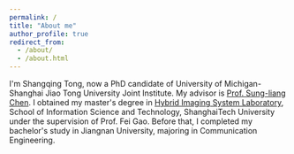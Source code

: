 ```yaml
---
permalink: /
title: "About me"
author_profile: true
redirect_from: 
  - /about/
  - /about.html
---
```


I'm Shangqing Tong, now a PhD candidate of University of Michigan-Shanghai Jiao Tong University Joint Institute. My advisor is [Prof. Sung-liang Chen](https://umji.sjtu.edu.cn/~slchen/Members.htm). I obtained my master's degree in [Hybrid Imaging System Laboratory](http://www.hislab.cn/), School of Information Science and Technology, ShanghaiTech University under the supervision of Prof. Fei Gao. Before that, I completed my bachelor's study in Jiangnan University, majoring in Communication Engineering.

<!-- [![My GitHub stats](https://github-readme-stats.vercel.app/api?username=noeltong&theme=github-compact&hide_border=true&area=true)](https://github.com/anuraghazra/github-readme-stats)

[![My github activity graph](https://github-readme-activity-graph.vercel.app/graph?username=noeltong)](https://github.com/ashutosh00710/github-readme-activity-graph)

[![GitHub Streak](https://streak-stats.demolab.com?user=noeltong&hide_border=true&mode=weekly)](https://git.io/streak-stats)

[![Top Langs](https://github-readme-stats.vercel.app/api/top-langs/?username=noeltong)](https://github.com/anuraghazra/github-readme-stats) -->